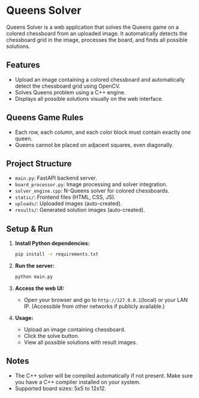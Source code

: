 # Queens Solver

Queens Solver is a web application that solves the Queens game on a colored chessboard from an uploaded image. It automatically detects the chessboard grid in the image, processes the board, and finds all possible solutions.

## Features

- Upload an image containing a colored chessboard and automatically detect the chessboard grid using OpenCV.
- Solves Queens problem using a C++ engine.
- Displays all possible solutions visually on the web interface.

## Queens Game Rules

- Each row, each column, and each color block must contain exactly one queen.
- Queens cannot be placed on adjacent squares, even diagonally.

## Project Structure

- `main.py`: FastAPI backend server.
- `board_processor.py`: Image processing and solver integration.
- `solver_engine.cpp`: N-Queens solver for colored chessboards.
- `static/`: Frontend files (HTML, CSS, JS).
- `uploads/`: Uploaded images (auto-created).
- `results/`: Generated solution images (auto-created).

## Setup & Run

1. **Install Python dependencies:**
    ```sh
    pip install -r requirements.txt
    ```

2. **Run the server:**
    ```sh
    python main.py
    ```

3. **Access the web UI:**
    - Open your browser and go to `http://127.0.0.1`(local) or your LAN IP. (Accessible from other networks if publicly available.)

4. **Usage:**
    - Upload an image containing chessboard.
    - Click the solve button.
    - View all possible solutions with result images.

## Notes

- The C++ solver will be compiled automatically if not present. Make sure you have a C++ compiler installed on your system.
- Supported board sizes: 5x5 to 12x12.
